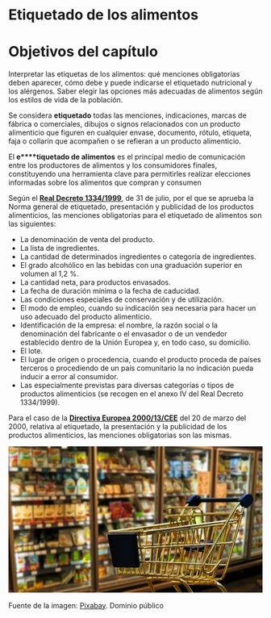 # Etiquetado de los alimentos

# Objetivos del capítulo

Interpretar las etiquetas de los alimentos: qué menciones obligatorias deben aparecer, cómo debe y puede indicarse el etiquetado nutricional y los alérgenos. Saber elegir las opciones más adecuadas de alimentos según los estilos de vida de la población. 

Se considera **etiquetado** todas las menciones, indicaciones, marcas de fábrica o comerciales, dibujos o signos relacionados con un producto alimenticio que figuren en cualquier envase, documento, rótulo, etiqueta, faja o collarín que acompañen o se refieran a un producto alimenticio.

El **e****tiquetado de alimentos** es el principal medio de comunicación entre los productores de alimentos y los consumidores finales, constituyendo una herramienta clave para permitirles realizar elecciones informadas sobre los alimentos que compran y consumen

Según el [**Real Decreto 1334/1999**](https://www.boe.es/boe/dias/1999/08/24/pdfs/A31410-31418.pdf), de 31 de julio, por el que se aprueba la Norma general de etiquetado, presentación y publicidad de los productos alimenticios, las menciones obligatorias para el etiquetado de alimentos son las siguientes:

*   La denominación de venta del producto.
*   La lista de ingredientes.
*   La cantidad de determinados ingredientes o categoría de ingredientes.
*   El grado alcohólico en las bebidas con una graduación superior en volumen al 1,2 %.
*   La cantidad neta, para productos envasados.
*   La fecha de duración mínima o la fecha de caducidad.
*   Las condiciones especiales de conservación y de utilización.
*   El modo de empleo, cuando su indicación sea necesaria para hacer un uso adecuado del producto alimenticio.
*   Identificación de la empresa: el nombre, la razón social o la denominación del fabricante o el envasador o de un vendedor establecido dentro de la Unión Europea y, en todo caso, su domicilio.
*   El lote.
*   El lugar de origen o procedencia, cuando el producto proceda de países terceros o procediendo de un país comunitario la no indicación pueda inducir a error al consumidor.
*   Las especialmente previstas para diversas categorías o tipos de productos alimenticios (se recogen en el anexo IV del Real Decreto 1334/1999).

Para el caso de la [**Directiva Europea 2000/13/CEE**](https://www.boe.es/doue/2000/109/L00029-00042.pdf) del 20 de marzo del 2000, relativa al etiquetado, la presentación y la publicidad de los productos alimenticios, las menciones obligatorias son las mismas.


![súper](img/shopping-1165437_1920.jpg)


Fuente de la imagen: [Pixabay](https://pixabay.com/es/compras-negocios-venta-al-por-menor-1165437/). Dominio público
